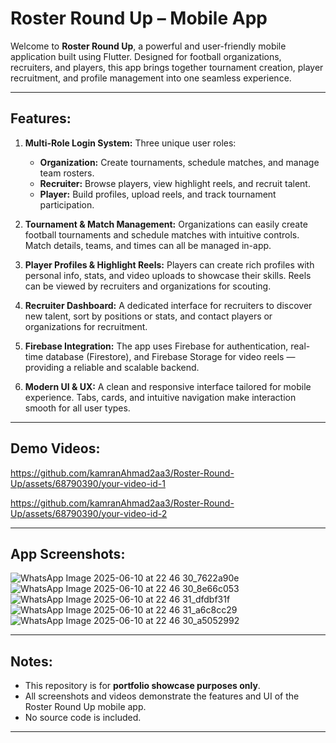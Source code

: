 # Roster Round Up – Mobile App

Welcome to **Roster Round Up**, a powerful and user-friendly mobile application built using Flutter. Designed for football organizations, recruiters, and players, this app brings together tournament creation, player recruitment, and profile management into one seamless experience.

---

## Features:

1. **Multi-Role Login System:**
   Three unique user roles:
   - **Organization:** Create tournaments, schedule matches, and manage team rosters.
   - **Recruiter:** Browse players, view highlight reels, and recruit talent.
   - **Player:** Build profiles, upload reels, and track tournament participation.

2. **Tournament & Match Management:**
   Organizations can easily create football tournaments and schedule matches with intuitive controls. Match details, teams, and times can all be managed in-app.

3. **Player Profiles & Highlight Reels:**
   Players can create rich profiles with personal info, stats, and video uploads to showcase their skills. Reels can be viewed by recruiters and organizations for scouting.

4. **Recruiter Dashboard:**
   A dedicated interface for recruiters to discover new talent, sort by positions or stats, and contact players or organizations for recruitment.

5. **Firebase Integration:**
   The app uses Firebase for authentication, real-time database (Firestore), and Firebase Storage for video reels — providing a reliable and scalable backend.

6. **Modern UI & UX:**
   A clean and responsive interface tailored for mobile experience. Tabs, cards, and intuitive navigation make interaction smooth for all user types.

---

## Demo Videos:

https://github.com/kamranAhmad2aa3/Roster-Round-Up/assets/68790390/your-video-id-1

https://github.com/kamranAhmad2aa3/Roster-Round-Up/assets/68790390/your-video-id-2

---

## App Screenshots:

![WhatsApp Image 2025-06-10 at 22 46 30_7622a90e](https://github.com/user-attachments/assets/5a9a88a7-33f3-464a-820e-503a1fca9043)
![WhatsApp Image 2025-06-10 at 22 46 30_8e66c053](https://github.com/user-attachments/assets/c4451b69-57ee-47b2-ae79-fc1c1d7f0b2a)
![WhatsApp Image 2025-06-10 at 22 46 31_dfdbf31f](https://github.com/user-attachments/assets/65c09b02-6067-405a-9534-5e7b270eba36)
![WhatsApp Image 2025-06-10 at 22 46 31_a6c8cc29](https://github.com/user-attachments/assets/65000121-02f3-4ca5-9cbb-1fdede6ab6da)
![WhatsApp Image 2025-06-10 at 22 46 30_a5052992](https://github.com/user-attachments/assets/2b3536d1-4de4-400d-8143-2c3a4c67d889)

---

## Notes:

- This repository is for **portfolio showcase purposes only**.
- All screenshots and videos demonstrate the features and UI of the Roster Round Up mobile app.
- No source code is included.

---

